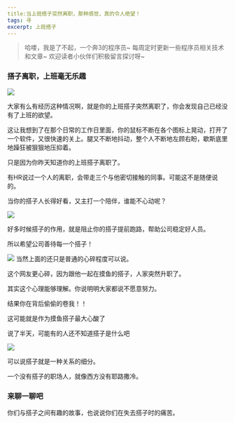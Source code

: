 ```yaml
---
title:当上班搭子突然离职，那种感觉，真的令人绝望！
tags: 寻
excerpt: 上班搭子
---
```


> 哈喽，我是了不起，一个奔3的程序员~
> 每周定时更新一些程序员相关技术和文章~
>欢迎读者小伙伴们积极留言探讨呀~

### 搭子离职，上班毫无乐趣


![](https://files.mdnice.com/user/26505/2c71e914-f827-492f-998f-5589901586fe.jpg)


大家有么有经历这种情况啊，就是你的上班搭子突然离职了，你会发现自己已经没有了上班的欲望。

这让我想到了在那个日常的工作日里面，你的鼠标不断在各个图标上晃动，打开了一个软件，又很快速的关上。腿又不断地抖动，整个人不断地左顾右盼，歇斯底里地躁狂被狠狠地压抑着。

只是因为你昨天知道你的上班搭子离职了。

有HR说过一个人的离职，会带走三个与他密切接触的同事。可能这不是随便说的。


当你的搭子人长得好看，又主打一个陪伴，谁能不心动呢？


![](https://files.mdnice.com/user/26505/5d0e3fea-e212-4838-a439-f2322c2e25a1.png)

好多时候搭子的作用，就是阻止你的搭子提前跑路，帮助公司稳定好人员。

所以希望公司善待每一个搭子！


![](https://files.mdnice.com/user/26505/5f7e25f4-3c46-4893-b27c-775e1811e792.png)
当然上面的还只是普通的心碎程度可以说。

这个网友更心碎，因为跟他一起在摸鱼的搭子，人家突然升职了。

其实这个心理能够理解。你说明明大家都说不愿意努力。

结果你在背后偷偷的卷我！！

这可能就是作为摸鱼搭子最大心酸了


说了半天，可能有的人还不知道搭子是什么吧

![](https://files.mdnice.com/user/26505/aa3d0a06-2ea2-4e05-b633-c01964cd4d47.png)

可以说搭子就是一种关系的细分。

一个没有搭子的职场人，就像西方没有耶路撒冷。

### 来聊一聊吧

你们与搭子之间有趣的故事，也说说你们在失去搭子时的痛苦。










